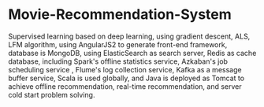 # Movie-Recommendation-System
 Supervised learning based on deep learning, using gradient descent, ALS, LFM algorithm, using AngularJS2 to generate front-end framework, database is MongoDB, using ElasticSearch as search server, Redis as cache database, including Spark's offline statistics service, Azkaban's job scheduling service , Flume's log collection service, Kafka as a message buffer service, Scala is used globally, and Java is deployed as Tomcat to achieve offline recommendation, real-time recommendation, and server cold start problem solving.
